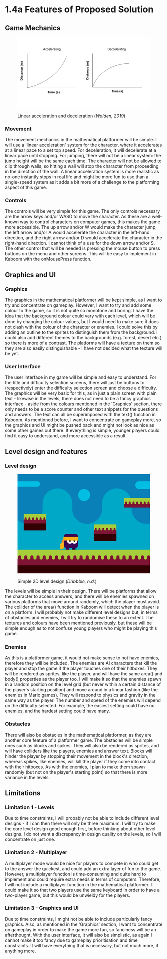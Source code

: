 # 1.4a Features of Proposed Solution

## Game Mechanics

<figure><img src="../.gitbook/assets/graphs-of-motion620.jpg" alt=""><figcaption><p>Linear acceleration and deceleration (<em>Walden, 2019</em>)</p></figcaption></figure>

### Movement

The movement mechanics in the mathematical platformer will be simple. I will use a 'linear acceleration' system for the character, where it accelerates at a linear pace to a set top speed. For deceleration, it will decelerate at a linear pace until stopping. For jumping, there will not be a linear system: the jump height will be the same each time. The character will not be allowed to clip through walls, so hitting a wall will stop the character from proceeding in the direction of the wall. A linear acceleration system is more realistic as no-one instantly stops in real life and might be more fun to use than a single-speed system as it adds a bit more of a challenge to the platforming aspect of this game.

### Controls

The controls will be very simple for this game. The only controls necessary are the arrow keys and/or WASD to move the character. As these are a well-known way to control characters on computer games, this makes the game more accessible. The up arrow and/or W would make the character jump, the left arrow and/or A would accelerate the character in the left-hand direction, and the right arrow and/or D would accelerate the character in the right-hand direction. I cannot think of a use for the down arrow and/or S. The other control that will be needed is pressing the mouse button to press buttons on the menu and other screens. This will be easy to implement in Kaboom with the onMousePress function.

## Graphics and UI

### Graphics

The graphics in the mathematical platformer will be kept simple, as I want to try and concentrate on gameplay. However, I want to try and add some colour to the game, so it is not quite so monotone and boring. I have the idea that the background colour could vary with each level, which will be done by changing the colour values, but I would need to make sure it does not clash with the colour of the character or enemies. I could solve this by adding an outline to the sprites to distinguish them from the background. I could also add different themes to the backgrounds (e.g. forest, desert etc.) so there is more of a contrast. The platforms will have a texture on them so they are also easily distinguishable - I have not decided what the texture will be yet.

### User Interface

The user interface in my game will be simple and easy to understand. For the title and difficulty selection screens, there will just be buttons to (respectively) enter the difficulty selection screen and choose a difficulty. The graphics will be very basic for this, as in just a plain screen with plain text - likewise in the levels, there does not need to be a fancy graphics interface - aside from the colours mentioned in the 'Graphics' section, there only needs to be a score counter and other text snippets for the questions and answers. The text can all be superimposed with the text() function in Kaboom. As mentioned before, I want to concentrate on gameplay more, so the graphics and UI might be pushed back and might not look as nice as some other games out there. If everything is simple, younger players could find it easy to understand, and more accessible as a result.

## Level design and features

### Level design

<figure><img src="../.gitbook/assets/d2e990d2488f54b875ce450d29e8739a.webp" alt=""><figcaption><p>Simple 2D level design (<em>Dribbble, n.d.</em>)</p></figcaption></figure>

The levels will be simple in their design. There will be platforms that allow the character to access answers, and there will be enemies spawned on various platforms that move around randomly, which the player must avoid. The collider of the area() function in Kaboom will detect when the player is on a platform. I will probably not make different level designs but, in terms of obstacles and enemies, I will try to randomise these to an extent. The textures and colours have been mentioned previously, but these will be simple enough as to not confuse young players who might be playing this game.

### Enemies

As this is a platformer game, it would not make sense to not have enemies, therefore they will be included. The enemies are AI characters that kill the player and stop the game if the player touches one of their hitboxes. They will be rendered as sprites, like the player, and will have the same area() and body() properties as the player too. I will make it so that the enemies spawn in a random position on the level grid (but never within a certain distance of the player's starting position) and move around in a linear fashion (like the enemies in Mario games). They will respond to physics and gravity in the same way as the player. The number and speed of the enemies will depend on the difficulty selected. For example, the easiest setting could have no enemies, and the hardest setting could have many.

### Obstacles

There will also be obstacles in the mathematical platformer, as they are another core feature of a platformer game. The obstacles will be simple ones such as blocks and spikes. They will also be rendered as sprites, and will have colliders like the players, enemies and answer text. Blocks will hinder the player by stopping their movement in the block's direction, whereas spikes, like enemies, will kill the player if they come into contact with their hitboxes. As with the enemies, I plan to make them spawn randomly (but not on the player's starting point) so that there is more variance in the levels.

## Limitations

### Limitation 1 - Levels

Due to time constraints, I will probably not be able to include different level designs - if I can then there will only be three maximum. I will try to make the core level design good enough first, before thinking about other level designs. I do not want a discrepancy in design quality on the levels, so I will concentrate on just one.

### Limitation 2 - Multiplayer

A multiplayer mode would be nice for players to compete in who could get to the answer the quickest, and could add an extra layer of fun to the game. However, a multiplayer function is time-consuming and quite hard to implement and could require extra needs in terms of computers. Therefore, I will not include a multiplayer function in the mathematical platformer. I could make it so that two players use the same keyboard in order to have a two-player game, but this would be unwieldy for the players.

### Limitation 3 - Graphics and UI

Due to time constraints, I might not be able to include particularly fancy graphics. Also, as mentioned in the 'Graphics' section, I want to concentrate on gameplay in order to make the game more fun, so fanciness will be an afterthought. With the user interface, it will also be simplistic, as again I cannot make it too fancy due to gameplay prioritisation and time constraints. It will have everything that is necessary, but not much more, if anything more.

